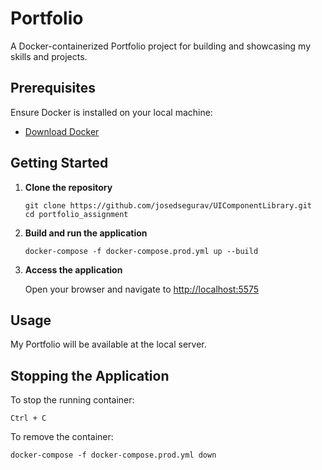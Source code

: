 # Portfolio

A Docker-containerized Portfolio project for building and showcasing my skills and projects.

## Prerequisites

Ensure Docker is installed on your local machine:

- [Download Docker](https://www.docker.com/get-started)

## Getting Started

1. **Clone the repository**

   ```
   git clone https://github.com/josedsegurav/UIComponentLibrary.git
   cd portfolio_assignment
   ```

2. **Build and run the application**

   ```
   docker-compose -f docker-compose.prod.yml up --build
   ```

3. **Access the application**

   Open your browser and navigate to [http://localhost:5575](http://localhost:5575)

## Usage

My Portfolio will be available at the local server.

## Stopping the Application

To stop the running container:

```
Ctrl + C
```

To remove the container:

```
docker-compose -f docker-compose.prod.yml down
```
